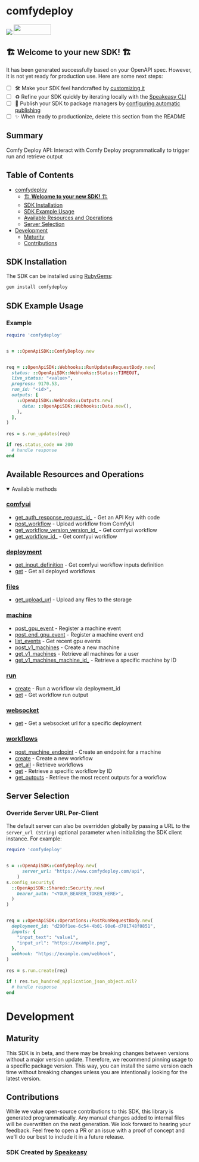 # comfydeploy

<div align="left">
    <a href="https://speakeasyapi.dev/"><img src="https://custom-icon-badges.demolab.com/badge/-Built%20By%20Speakeasy-212015?style=for-the-badge&logoColor=FBE331&logo=speakeasy&labelColor=545454" /></a>
    <a href="https://opensource.org/licenses/MIT">
        <img src="https://img.shields.io/badge/License-MIT-blue.svg" style="width: 100px; height: 28px;" />
    </a>
</div>


## 🏗 **Welcome to your new SDK!** 🏗

It has been generated successfully based on your OpenAPI spec. However, it is not yet ready for production use. Here are some next steps:
- [ ] 🛠 Make your SDK feel handcrafted by [customizing it](https://www.speakeasyapi.dev/docs/customize-sdks)
- [ ] ♻️ Refine your SDK quickly by iterating locally with the [Speakeasy CLI](https://github.com/speakeasy-api/speakeasy)
- [ ] 🎁 Publish your SDK to package managers by [configuring automatic publishing](https://www.speakeasyapi.dev/docs/advanced-setup/publish-sdks)
- [ ] ✨ When ready to productionize, delete this section from the README

<!-- Start Summary [summary] -->
## Summary

Comfy Deploy API: Interact with Comfy Deploy programmatically to trigger run and retrieve output
<!-- End Summary [summary] -->

<!-- Start Table of Contents [toc] -->
## Table of Contents
<!-- $toc-max-depth=2 -->
* [comfydeploy](#comfydeploy)
  * [🏗 **Welcome to your new SDK!** 🏗](#welcome-to-your-new-sdk)
  * [SDK Installation](#sdk-installation)
  * [SDK Example Usage](#sdk-example-usage)
  * [Available Resources and Operations](#available-resources-and-operations)
  * [Server Selection](#server-selection)
* [Development](#development)
  * [Maturity](#maturity)
  * [Contributions](#contributions)

<!-- End Table of Contents [toc] -->

<!-- Start SDK Installation [installation] -->
## SDK Installation

The SDK can be installed using [RubyGems](https://rubygems.org/):

```bash
gem install comfydeploy
```
<!-- End SDK Installation [installation] -->

<!-- Start SDK Example Usage [usage] -->
## SDK Example Usage

### Example

```ruby
require 'comfydeploy'


s = ::OpenApiSDK::ComfyDeploy.new


req = ::OpenApiSDK::Webhooks::RunUpdatesRequestBody.new(
  status: ::OpenApiSDK::Webhooks::Status::TIMEOUT,
  live_status: "<value>",
  progress: 9170.53,
  run_id: "<id>",
  outputs: [
    ::OpenApiSDK::Webhooks::Outputs.new(
      data: ::OpenApiSDK::Webhooks::Data.new(),
    ),
  ],
)
    
res = s.run_updates(req)

if res.status_code == 200
  # handle response
end

```
<!-- End SDK Example Usage [usage] -->

<!-- Start Available Resources and Operations [operations] -->
## Available Resources and Operations

<details open>
<summary>Available methods</summary>


### [comfyui](docs/sdks/comfyui/README.md)

* [get_auth_response_request_id_](docs/sdks/comfyui/README.md#get_auth_response_request_id_) - Get an API Key with code
* [post_workflow](docs/sdks/comfyui/README.md#post_workflow) - Upload workflow from ComfyUI
* [get_workflow_version_version_id_](docs/sdks/comfyui/README.md#get_workflow_version_version_id_) - Get comfyui workflow
* [get_workflow_id_](docs/sdks/comfyui/README.md#get_workflow_id_) - Get comfyui workflow

### [deployment](docs/sdks/deployment/README.md)

* [get_input_definition](docs/sdks/deployment/README.md#get_input_definition) - Get comfyui workflow inputs definition
* [get](docs/sdks/deployment/README.md#get) - Get all deployed workflows

### [files](docs/sdks/files/README.md)

* [get_upload_url](docs/sdks/files/README.md#get_upload_url) - Upload any files to the storage

### [machine](docs/sdks/machine/README.md)

* [post_gpu_event](docs/sdks/machine/README.md#post_gpu_event) - Register a machine event
* [post_end_gpu_event](docs/sdks/machine/README.md#post_end_gpu_event) - Register a machine event end
* [list_events](docs/sdks/machine/README.md#list_events) - Get recent gpu events
* [post_v1_machines](docs/sdks/machine/README.md#post_v1_machines) - Create a new machine
* [get_v1_machines](docs/sdks/machine/README.md#get_v1_machines) - Retrieve all machines for a user
* [get_v1_machines_machine_id_](docs/sdks/machine/README.md#get_v1_machines_machine_id_) - Retrieve a specific machine by ID

### [run](docs/sdks/run/README.md)

* [create](docs/sdks/run/README.md#create) - Run a workflow via deployment_id
* [get](docs/sdks/run/README.md#get) - Get workflow run output

### [websocket](docs/sdks/websocket/README.md)

* [get](docs/sdks/websocket/README.md#get) - Get a websocket url for a specific deployment

### [workflows](docs/sdks/workflows/README.md)

* [post_machine_endpoint](docs/sdks/workflows/README.md#post_machine_endpoint) - Create an endpoint for a machine
* [create](docs/sdks/workflows/README.md#create) - Create a new workflow
* [get_all](docs/sdks/workflows/README.md#get_all) - Retrieve workflows
* [get](docs/sdks/workflows/README.md#get) - Retrieve a specific workflow by ID
* [get_outputs](docs/sdks/workflows/README.md#get_outputs) - Retrieve the most recent outputs for a workflow

</details>
<!-- End Available Resources and Operations [operations] -->

<!-- Start Server Selection [server] -->
## Server Selection

### Override Server URL Per-Client

The default server can also be overridden globally by passing a URL to the `server_url (String)` optional parameter when initializing the SDK client instance. For example:
```ruby
require 'comfydeploy'


s = ::OpenApiSDK::ComfyDeploy.new(
      server_url: "https://www.comfydeploy.com/api",
    )
s.config_security(
  ::OpenApiSDK::Shared::Security.new(
    bearer_auth: "<YOUR_BEARER_TOKEN_HERE>",
  )
)


req = ::OpenApiSDK::Operations::PostRunRequestBody.new(
  deployment_id: "d290f1ee-6c54-4b01-90e6-d701748f0851",
  inputs: {
    "input_text": "value1",
    "input_url": "https://example.png",
  },
  webhook: "https://example.com/webhook",
)
    
res = s.run.create(req)

if ! res.two_hundred_application_json_object.nil?
  # handle response
end

```
<!-- End Server Selection [server] -->

<!-- Placeholder for Future Speakeasy SDK Sections -->

# Development

## Maturity

This SDK is in beta, and there may be breaking changes between versions without a major version update. Therefore, we recommend pinning usage
to a specific package version. This way, you can install the same version each time without breaking changes unless you are intentionally
looking for the latest version.

## Contributions

While we value open-source contributions to this SDK, this library is generated programmatically. Any manual changes added to internal files will be overwritten on the next generation. 
We look forward to hearing your feedback. Feel free to open a PR or an issue with a proof of concept and we'll do our best to include it in a future release. 

### SDK Created by [Speakeasy](https://docs.speakeasyapi.dev/docs/using-speakeasy/client-sdks)
